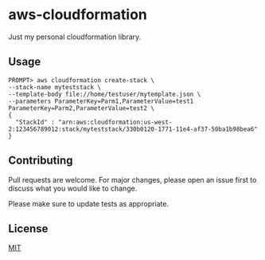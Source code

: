 # aws-cloudformation

Just my personal cloudformation library.

## Usage

```
PROMPT> aws cloudformation create-stack \
--stack-name myteststack \
--template-body file://home/testuser/mytemplate.json \
--parameters ParameterKey=Parm1,ParameterValue=test1 ParameterKey=Parm2,ParameterValue=test2 \
{
  "StackId" : "arn:aws:cloudformation:us-west-2:123456789012:stack/myteststack/330b0120-1771-11e4-af37-50ba1b98bea6"
}
```

## Contributing
Pull requests are welcome. For major changes, please open an issue first to discuss what you would like to change.

Please make sure to update tests as appropriate.

## License
[MIT](https://choosealicense.com/licenses/mit/)
